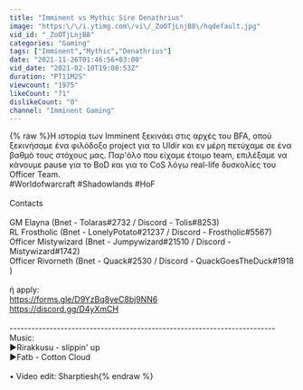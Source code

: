```yaml
---
title: "Imminent vs Mythic Sire Denathrius"
image: "https:\/\/i.ytimg.com\/vi\/_ZoOTjLnjB8\/hqdefault.jpg"
vid_id: "_ZoOTjLnjB8"
categories: "Gaming"
tags: ["Imminent","Mythic","Denathrius"]
date: "2021-11-26T01:46:56+03:00"
vid_date: "2021-02-10T19:08:53Z"
duration: "PT11M2S"
viewcount: "1975"
likeCount: "71"
dislikeCount: "0"
channel: "Imminent Gaming"
---
```

{% raw %}Η ιστορία των Imminent ξεκινάει στις αρχές του BFA, οπού ξεκινήσαμε ένα φιλόδοξο project για το Uldir και εν μέρη πετύχαμε σε ένα βαθμό τους στόχους μας. Παρ'όλο που είχαμε έτοιμο team, επιλέξαμε να κάνουμε pause για το BoD και για το CoS λόγω real-life δυσκολίες του Officer Team. <br />#Worldofwarcraft #Shadowlands #HoF<br /><br />Contacts<br /><br />GM Elayna (Bnet - Tolaras#2732​ / Discord - Tolis#8253​)<br />RL Frostholic (Bnet - LonelyPotato#21237​ / Discord - Frostholic#5567​)<br />Officer Mistywizard (Bnet - Jumpywizard#21510​ / Discord - Mistywizard#1742​)<br />Officer Rivorneth (Bnet - Quack#2530​ / Discord - QuackGoesTheDuck#1918​)<br /><br />ή apply:<br /><a rel="nofollow" target="blank" href="https://forms.gle/D9YzBq8yeC8bj9NN6​">https://forms.gle/D9YzBq8yeC8bj9NN6​</a><br /><a rel="nofollow" target="blank" href="https://discord.gg/D4yXmCH">https://discord.gg/D4yXmCH</a><br /><br />-------------------------------------------------------------------------<br />Music:<br />►Rirakkusu - slippin' up<br />►Fatb - Cotton Cloud<br /><br />• Video edit: Sharptiesh{% endraw %}
